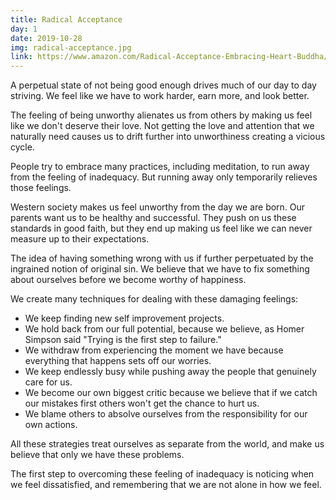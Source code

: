 ```yaml
---
title: Radical Acceptance
day: 1
date: 2019-10-28
img: radical-acceptance.jpg
link: https://www.amazon.com/Radical-Acceptance-Embracing-Heart-Buddha/dp/0553380990
---
```


A perpetual state of not being good enough drives much of our day to day
striving. We feel like we have to work harder, earn more, and look better.

The feeling of being unworthy alienates us from others by making us feel like we
don't deserve their love. Not getting the love and attention that we naturally
need causes us to drift further into unworthiness creating a vicious cycle. 

People try to embrace many practices, including meditation, to run away from the
feeling of inadequacy. But running away only temporarily relieves those
feelings. 

Western society makes us feel unworthy from the day we are born. Our parents
want us to be healthy and successful. They push on us these standards in good
faith, but they end up making us feel like we can never measure up to their
expectations.

The idea of having something wrong with us if further perpetuated by the
ingrained notion of original sin. We believe that we have to fix something about
ourselves before we become worthy of happiness.

We create many techniques for dealing with these damaging feelings: 

- We keep finding new self improvement projects.
- We hold back from our full potential, because we believe, as Homer Simpson
  said "Trying is the first step to failure."
- We withdraw from experiencing the moment we have because everything that
  happens sets off our worries.
- We keep endlessly busy while pushing away the people that genuinely care for
  us.
- We become our own biggest critic because we believe that if we catch our
  mistakes first others won't get the chance to hurt us.
- We blame others to absolve ourselves from the responsibility for our own
  actions.
  
All these strategies treat ourselves as separate from the world, and make us
believe that only we have these problems.

The first step to overcoming these feeling of inadequacy is noticing when we
feel dissatisfied, and remembering that we are not alone in how we feel.
